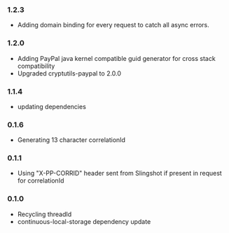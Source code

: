 ### 1.2.3
 - Adding domain binding for every request to catch all async errors.

### 1.2.0
 - Adding PayPal java kernel compatible guid generator for cross stack compatibility
 - Upgraded cryptutils-paypal to 2.0.0

### 1.1.4
 - updating dependencies

### 0.1.6

 - Generating 13 character correlationId

### 0.1.1

 - Using "X-PP-CORRID" header sent from Slingshot if present in request for correlationId

### 0.1.0

 - Recycling threadId
 - continuous-local-storage dependency update
